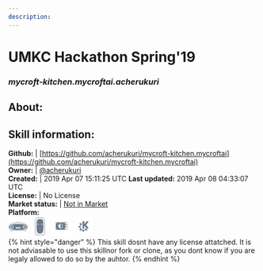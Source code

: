 ```yaml
---  
description:   
---  
```

# UMKC Hackathon Spring'19  
### _mycroft-kitchen.mycroftai.acherukuri_  
## About:  


## Skill information:  
**Github:** | [https://github.com/acherukuri/mycroft-kitchen.mycroftai](https://github.com/acherukuri/mycroft-kitchen.mycroftai)  
**Owner:** | [@acherukuri](https://github.com/acherukuri)  
**Created:** | 2019 Apr 07 15:11:25 UTC  **Last updated:** 2019 Apr 08 04:33:07 UTC  
**License:** | No License  
**Market status:** | [Not in Market](https://market.mycroft.ai/skill/)  
**Platform:**  
 ![](../.gitbook/assets/mark-1-icon.png)  ![](../.gitbook/assets/mark-2-icon.png)  ![](../.gitbook/assets/picroft-icon.png)  ![](../.gitbook/assets/kde.png)   
{% hint style="danger" %}
This skill dosnt have any license attatched. It is not adviasable to use this skillnor fork or clone, as you dont know if you are legaly allowed to do so by the auhtor.
{% endhint %}
